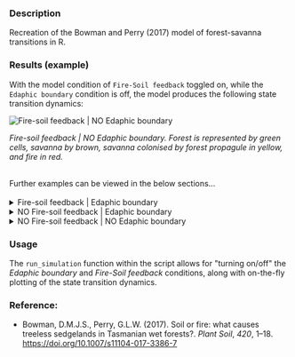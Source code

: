 ### Description
Recreation of the Bowman and Perry (2017) model of forest-savanna transitions in R.

### Results (example)

With the model condition of `Fire-Soil feedback` toggled on, while the `Edaphic boundary` condition is off, the model produces the following state transition dynamics:

![Fire-soil feedback | NO Edaphic boundary](www/Example_FSfb_NOEdaphBound.gif)

*Fire-soil feedback | NO Edaphic boundary. Forest is represented by green cells, savanna by brown, savanna colonised by forest propagule in yellow, and fire in red.*

<br>
Further examples can be viewed in the below sections...

<br/>
<br/>

<details><summary>Fire-soil feedback | Edaphic boundary</summary>

![Fire-soil feedback | Edaphic boundary](www/Example_FSfb_EdaphBound.gif)

</details>

<details><summary>NO Fire-soil feedback | Edaphic boundary</summary>

![Fire-soil feedback | Edaphic boundary](www/Example_NOFSfb_EdaphBound.gif)

</details>

<details><summary>NO Fire-soil feedback | NO Edaphic boundary</summary>

![Fire-soil feedback | Edaphic boundary](www/Example_NOFSfb_NOEdaphBound.gif)

</details>

### Usage
The `run_simulation` function within the script allows for "turning on/off" the *Edaphic boundary* and *Fire-Soil feedback* conditions, along with on-the-fly plotting of the state transition dynamics.

### Reference:
- Bowman, D.M.J.S., Perry, G.L.W. (2017). Soil or fire: what causes treeless sedgelands in Tasmanian wet forests?. *Plant Soil*, *420*, 1–18. https://doi.org/10.1007/s11104-017-3386-7
